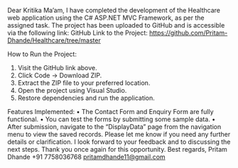 Dear Kritika Ma’am,
I have completed the development of the Healthcare web application using the C# ASP.NET MVC Framework, as per the assigned task.
The project has been uploaded to GitHub and is accessible via the following link:
GitHub Link to the Project:
https://github.com/Pritam-Dhande/Healthcare/tree/master

How to Run the Project:
1.	Visit the GitHub link above.
2.	Click Code → Download ZIP.
3.	Extract the ZIP file to your preferred location.
4.	Open the project using Visual Studio.
5.	Restore dependencies and run the application.

Features Implemented:
•	The Contact Form and Enquiry Form are fully functional.
•	You can test the forms by submitting some sample data.
•	After submission, navigate to the “DisplayData” page from the navigation menu to view the saved records.
Please let me know if you need any further details or clarification. I look forward to your feedback and to discussing the next steps.
Thank you once again for this opportunity.
Best regards,
Pritam Dhande
+91 7758036768
pritamdhande11@gmail.com

